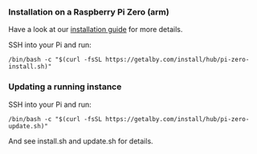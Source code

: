 ### Installation on a Raspberry Pi Zero (arm)

Have a look at our [installation guide](https://guides.getalby.com/user-guide/v/alby-account-and-browser-extension/alby-hub/alby-hub-flavors/raspberry-pi-zero) for more details.

SSH into your Pi and run:
```shell
/bin/bash -c "$(curl -fsSL https://getalby.com/install/hub/pi-zero-install.sh)"
```

### Updating a running instance

SSH into your Pi and run:
```shell
/bin/bash -c "$(curl -fsSL https://getalby.com/install/hub/pi-zero-update.sh)"
```

And see install.sh and update.sh for details.
